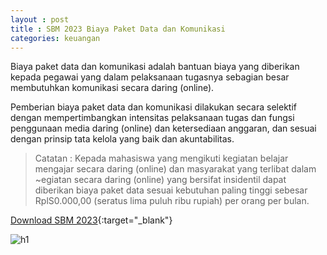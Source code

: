 ```yaml
---
layout : post
title : SBM 2023 Biaya Paket Data dan Komunikasi
categories: keuangan
---
```


Biaya paket data dan komunikasi adalah bantuan biaya yang diberikan kepada pegawai yang dalam pelaksanaan tugasnya sebagian besar membutuhkan komunikasi secara daring (online).

Pemberian biaya paket data dan komunikasi dilakukan secara selektif dengan mempertimbangkan intensitas pelaksanaan tugas dan fungsi penggunaan media daring (online) dan ketersediaan anggaran, dan sesuai dengan prinsip tata kelola yang baik dan akuntabilitas.

> Catatan : Kepada mahasiswa yang mengikuti kegiatan belajar mengajar secara daring (online) dan masyarakat yang terlibat dalam ~egiatan secara daring (online) yang bersifat insidentil dapat diberikan biaya paket data sesuai kebutuhan paling tinggi sebesar RplS0.000,00 (seratus lima puluh ribu rupiah) per orang per bulan.

[Download SBM 2023](https://drive.google.com/file/d/1E7dBSV1cZGMQCWfVuKfwCuzBQ-tRs2oD/view){:target="_blank"}

![h1](https://blogger.googleusercontent.com/img/b/R29vZ2xl/AVvXsEin_a-S3fAk9jiX0nj3mHHYiLOJ0byW1h287o0ZfOs0vdg1rHbhqed8LQdebRxon3UqW41ZxJUl20ulA8K3lGKrlQG31Vl1ks7KD-cZyH_RjSPf6E-fLGI5QvBiJyomuUq_9CIgVhPtc7LiOztvBrYa-9XtoI856e8-Z-EkLjqgdC8/s1600/SBM_2023_page-0018.jpg)